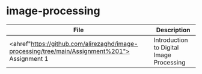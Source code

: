 # image-processing

| File | Description | 
| ------ | ------ | 
| <ahref"https://github.com/alirezaghd/image-processing/tree/main/Assignment%201"> Assignment 1 <a/> | Introduction to Digital Image Processing |
